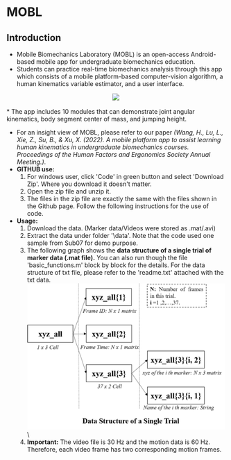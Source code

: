 # MOBL
## Introduction
* Mobile Biomechanics Laboratory (MOBL) is an open-access Android-based mobile app for undergraduate biomechanics education. 
* Students can practice real-time biomechanics analysis through this app which consists of a mobile platform-based computer-vision algorithm, a human kinematics variable estimator, and a user interface. 
<p align="center">
  <img src="https://user-images.githubusercontent.com/82116855/168656667-0586d3f3-47f7-4c13-8a63-243367374c11.PNG" width="1000">
</p>
* The app includes 10 modules that can demonstrate joint angular kinematics, body segment center of mass, and jumping height. 

* For an insight view of MOBL, please refer to our paper <em>(Wang, H., Lu, L., Xie, Z., Su, B., & Xu, X. (2022). A mobile platform app to assist learning human kinematics in undergraduate biomechanics courses. Proceedings of the Human Factors and Ergonomics Society Annual Meeting.)</em>.
* **GITHUB use:**
  1. For windows user, click 'Code' in green button and select 'Download Zip'. Where you download it doesn't matter.
  2. Open the zip file and unzip it.
  3. The files in the zip file are exactly the same with the files shown in the Github page. Follow the following instructions for the use of code.
* **Usage:** 
  1. Download the data. (Marker data/Videos were stored as .mat/.avi)
  2. Extract the data under folder '\data'. Note that the code used one sample from Sub07 for demo purpose.
  3. The following graph shows the **data structure of a single trial of marker data (.mat file).** You can also run though the file 'basic_functions.m' block by block for the details. For the data structure of txt file, please refer to the 'readme.txt' attached with the txt data.\
  <img src="https://raw.githubusercontent.com/LLDavid/MOPED25/master/image/data_structure.png" width="500">\
  4. **Important:** The video file is 30 Hz and the motion data is 60 Hz. Therefore, each video frame has two corresponding motion frames.
